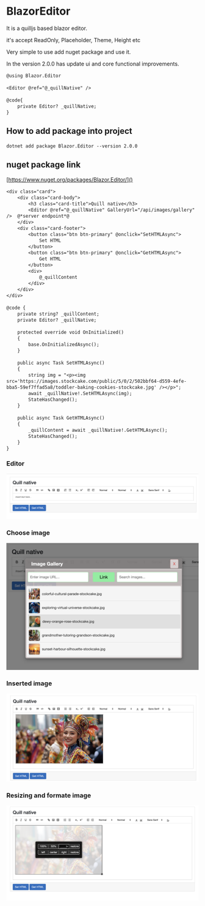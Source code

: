 # BlazorEditor

It is a quilljs based blazor editor.

it's accept ReadOnly, Placeholder, Theme, Height etc

Very simple to use add nuget package and use it.

In the version 2.0.0 has update ui and core functional improvements.

```
@using Blazor.Editor

<Editor @ref="@_quillNative" />

@code{
	private Editor? _quillNative;
}
```

## How to add package into project

```
dotnet add package Blazor.Editor --version 2.0.0
```

## nuget package link

[https://www.nuget.org/packages/Blazor.Editor/]()

```
<div class="card">
    <div class="card-body">
        <h3 class="card-title">Quill native</h3>
        <Editor @ref="@_quillNative" GalleryUrl="/api/images/gallery" />  @*server endpoint*@
    </div>
    <div class="card-footer">
        <button class="btn btn-primary" @onclick="SetHTMLAsync">
            Set HTML
        </button>
        <button class="btn btn-primary" @onclick="GetHTMLAsync">
            Get HTML
        </button>
        <div>
            @_quillContent
        </div>
    </div>
</div>

@code {
	private string? _quillContent;
    private Editor? _quillNative;

    protected override void OnInitialized()
    {
        base.OnInitializedAsync();
    }

    public async Task SetHTMLAsync()
    {
        string img = "<p><img src='https://images.stockcake.com/public/5/0/2/502bbf64-d559-4efe-bba5-59ef7ffad5a8/toddler-baking-cookies-stockcake.jpg' /></p>";
        await _quillNative!.SetHTMLAsync(img);
        StateHasChanged();
    }

    public async Task GetHTMLAsync()
    {
        _quillContent = await _quillNative!.GetHTMLAsync();
        StateHasChanged();
    }
}
```

### Editor

![Example Image](/wwwroot/images/editor.png)

### Choose image

![Example Image](/wwwroot/images/image%20choosing.png)

### Inserted image

![Example Image](/wwwroot/images/image%20in%20editor.png)

### Resizing and formate image

![Example Image](/wwwroot/images/resize%20options.png)
